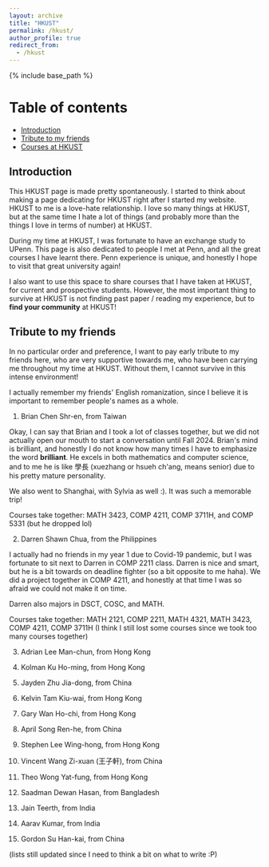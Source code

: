 ```yaml
---
layout: archive
title: "HKUST"
permalink: /hkust/
author_profile: true
redirect_from:
  - /hkust
---
```


{% include base_path %}

# Table of contents

- [Introduction](#introduction)
- [Tribute to my friends](#tribute-to-my-friends)
- [Courses at HKUST](#courses-at-hkust)

## Introduction

This HKUST page is made pretty spontaneously. I started to think about making a page dedicating for HKUST right after I started my website. HKUST to me is a love-hate relationship. I love so many things at HKUST, but at the same time I hate a lot of things (and probably more than the things I love in terms of number) at HKUST.

During my time at HKUST, I was fortunate to have an exchange study to UPenn. This page is also dedicated to people I met at Penn, and all the great courses I have learnt there. Penn experience is unique, and honestly I hope to visit that great university again!

I also want to use this space to share courses that I have taken at HKUST, for current and prospective students. However, the most important thing to survive at HKUST is not finding past paper / reading my experience, but to **find your community** at HKUST!

## Tribute to my friends

In no particular order and preference, I want to pay early tribute to my friends here, who are very supportive towards me, who have been carrying me throughout my time at HKUST. Without them, I cannot survive in this intense environment!

I actually remember my friends' English romanization, since I believe it is important to remember people's names as a whole. 

1. Brian Chen Shr-en, from Taiwan

Okay, I can say that Brian and I took a lot of classes together, but we did not actually open our mouth to start a conversation until Fall 2024. Brian's mind is brilliant, and honestly I do not know how many times I have to emphasize the word **brilliant**. He excels in both mathematics and computer science, and to me he is like 學長 (xuezhang or hsueh ch'ang, means senior) due to his pretty mature personality.

We also went to Shanghai, with Sylvia as well :). It was such a memorable trip!

Courses take together: MATH 3423, COMP 4211, COMP 3711H, and COMP 5331 (but he dropped lol)

2. Darren Shawn Chua, from the Philippines

I actually had no friends in my year 1 due to Covid-19 pandemic, but I was fortunate to sit next to Darren in COMP 2211 class. Darren is nice and smart, but he is a bit towards on deadline fighter (so a bit opposite to me haha). We did a project together in COMP 4211, and honestly at that time I was so afraid we could not make it on time. 

Darren also majors in DSCT, COSC, and MATH.

Courses take together: MATH 2121, COMP 2211, MATH 4321, MATH 3423, COMP 4211, COMP 3711H (I think I still lost some courses since we took too many courses together)

3. Adrian Lee Man-chun, from Hong Kong

4. Kolman Ku Ho-ming, from Hong Kong

5. Jayden Zhu Jia-dong, from China

6. Kelvin Tam Kiu-wai, from Hong Kong

7. Gary Wan Ho-chi, from Hong Kong

8. April Song Ren-he, from China

9. Stephen Lee Wing-hong, from Hong Kong

10. Vincent Wang Zi-xuan (王子軒), from China

11. Theo Wong Yat-fung, from Hong Kong

12. Saadman Dewan Hasan, from Bangladesh 

13. Jain Teerth, from India

14. Aarav Kumar, from India

15. Gordon Su Han-kai, from China

(lists still updated since I need to think a bit on what to write :P)